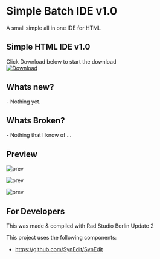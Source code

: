<h1>Simple Batch IDE v1.0</h1>
A small simple all in one IDE for HTML

<h2>Simple HTML IDE v1.0</h2>
Click Download below to start the download
<br/>
<a href="https://github.com/Inforcer25/Simple-HTML-IDE/raw/master/Simple%20HTML%20IDE%20v1.0.exe">
  <img src="http://i.imgur.com/qoGP19r.png" alt="Download">
</a>

<h2>Whats new?</h2>
- Nothing yet.

<h2>Whats Broken?</h2>
- Nothing that I know of ...

<h2>Preview</h2> 

![prev](http://i.imgur.com/nzuCv10.png "Preview")

![prev](http://i.imgur.com/zYnG8Pa.png "Preview")

![prev](http://i.imgur.com/SkMph0c.png "Preview")

<h2>For Developers</h2>
This was made & compiled with Rad Studio Berlin Update 2

This project uses the following components:
- https://github.com/SynEdit/SynEdit

